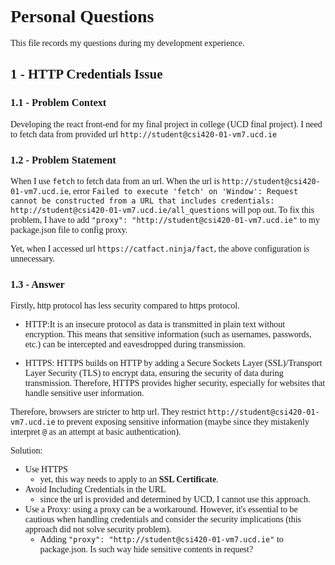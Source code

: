 <body style="font-family: serif"></body>

# Personal Questions

This file records my questions during my development experience.

## 1 - HTTP Credentials Issue

### 1.1 - Problem Context
Developing the react front-end for my final project in college (UCD final project). I need to fetch data from provided url `http://student@csi420-01-vm7.ucd.ie`


### 1.2 - Problem Statement
When I use `fetch` to fetch data from an url. When the url is `http://student@csi420-01-vm7.ucd.ie`,
error  `Failed to execute 'fetch' on 'Window': Request cannot be constructed from a URL that includes credentials: http://student@csi420-01-vm7.ucd.ie/all_questions`
will pop out. To fix this problem, I have to add `"proxy": "http://student@csi420-01-vm7.ucd.ie"` to my package.json
file to config proxy.

Yet, when I accessed url `https://catfact.ninja/fact`, the above configuration is unnecessary.

### 1.3 - Answer

Firstly, http protocol has less security compared to https protocol.

*   HTTP:It is an insecure protocol as data is transmitted in plain text without encryption. This means that sensitive
information (such as usernames, passwords, etc.) can be intercepted and eavesdropped during transmission.

*   HTTPS: HTTPS builds on HTTP by adding a Secure Sockets Layer (SSL)/Transport Layer Security (TLS) to encrypt data,
ensuring the security of data during transmission. Therefore, HTTPS provides higher security, especially for websites
that handle sensitive user information.

 Therefore, browsers are stricter to http url. They restrict `http://student@csi420-01-vm7.ucd.ie` to prevent exposing
 sensitive information (maybe since they mistakenly interpret `@` as an attempt at basic authentication).

Solution:
- Use HTTPS
  - yet, this way needs to apply to an **SSL Certificate**.
- Avoid Including Credentials in the URL
  - since the url is provided and determined by UCD, I cannot use this approach.
- Use a Proxy: using a proxy can be a workaround. However, it's essential to be cautious when handling credentials and 
consider the security implications (this approach did not solve security problem).
  - Adding `"proxy": "http://student@csi420-01-vm7.ucd.ie"` to package.json. Is such way hide sensitive contents
  in request?